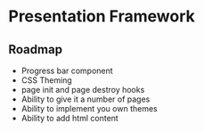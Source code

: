 # Presentation Framework

## Roadmap
- Progress bar component
- CSS Theming
- page init and page destroy hooks
- Ability to give it a number of pages
- Ability to implement you own themes
- Ability to add html content